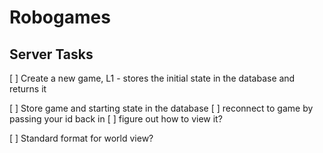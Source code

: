 Robogames
=========


Server Tasks
------------

[ ] Create a new game, L1
    - stores the initial state in the database and returns it
    
[ ] Store game and starting state in the database
[ ] reconnect to game by passing your id back in
[ ] figure out how to view it?

[ ] Standard format for world view?


